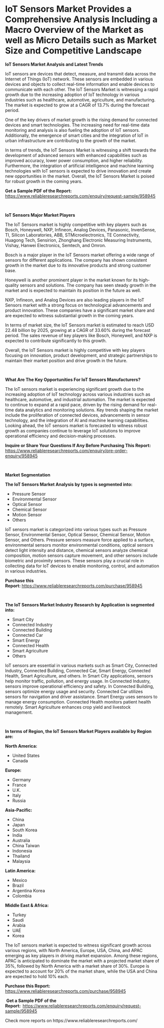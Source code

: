 <p><h1>IoT Sensors Market Provides a Comprehensive Analysis Including a Macro Overview of the Market as well as Micro Details such as Market Size and Competitive Landscape</h1></p><p><strong>IoT Sensors Market Analysis and Latest Trends</strong></p>
<p><p>IoT sensors are devices that detect, measure, and transmit data across the Internet of Things (IoT) network. These sensors are embedded in various devices and objects to collect real-time information and enable devices to communicate with each other. The IoT Sensors Market is witnessing a rapid growth due to the increasing adoption of IoT technology in various industries such as healthcare, automotive, agriculture, and manufacturing. The market is expected to grow at a CAGR of 13.7% during the forecast period.</p><p>One of the key drivers of market growth is the rising demand for connected devices and smart technologies. The increasing need for real-time data monitoring and analysis is also fueling the adoption of IoT sensors. Additionally, the emergence of smart cities and the integration of IoT in urban infrastructure are contributing to the growth of the market.</p><p>In terms of trends, the IoT Sensors Market is witnessing a shift towards the development of advanced sensors with enhanced capabilities such as improved accuracy, lower power consumption, and higher reliability. Furthermore, the integration of artificial intelligence and machine learning technologies with IoT sensors is expected to drive innovation and create new opportunities in the market. Overall, the IoT Sensors Market is poised for robust growth in the coming years.</p></p>
<p><strong>Get a Sample PDF of the Report:&nbsp;</strong> <a href="https://www.reliableresearchreports.com/enquiry/request-sample/958945">https://www.reliableresearchreports.com/enquiry/request-sample/958945</a></p>
<p>&nbsp;</p>
<p><strong>IoT Sensors Major Market Players</strong></p>
<p><p>The IoT Sensors market is highly competitive with key players such as Bosch, Honeywell, NXP, Infineon, Analog Devices, Panasonic, InvenSense, TI, Silicon Laboratories, ABB, STMicroelectronics, TE Connectivity, Huagong Tech, Sensirion, Zhonghang Electronic Measuring Instruments, Vishay, Hanwei Electronics, Semtech, and Omron.</p><p>Bosch is a major player in the IoT Sensors market offering a wide range of sensors for different applications. The company has shown consistent growth in the market due to its innovative products and strong customer base.</p><p>Honeywell is another prominent player in the market known for its high-quality sensors and solutions. The company has seen steady growth in the market and is expected to maintain its position in the future as well.</p><p>NXP, Infineon, and Analog Devices are also leading players in the IoT Sensors market with a strong focus on technological advancements and product innovation. These companies have a significant market share and are expected to witness substantial growth in the coming years.</p><p>In terms of market size, the IoT Sensors market is estimated to reach USD 22.48 billion by 2025, growing at a CAGR of 33.60% during the forecast period. The sales revenue of key players like Bosch, Honeywell, and NXP is expected to contribute significantly to this growth.</p><p>Overall, the IoT Sensors market is highly competitive with key players focusing on innovation, product development, and strategic partnerships to maintain their market position and drive growth in the future.</p></p>
<p>&nbsp;</p>
<p><strong>What Are The Key Opportunities For IoT Sensors Manufacturers?</strong></p>
<p><p>The IoT sensors market is experiencing significant growth due to the increasing adoption of IoT technology across various industries such as healthcare, automotive, and industrial automation. The market is expected to continue to expand at a rapid pace, driven by the rising demand for real-time data analytics and monitoring solutions. Key trends shaping the market include the proliferation of connected devices, advancements in sensor technology, and the integration of AI and machine learning capabilities. Looking ahead, the IoT sensors market is forecasted to witness robust growth as companies continue to leverage IoT solutions to improve operational efficiency and decision-making processes.</p></p>
<p><strong>Inquire or Share Your Questions If Any Before Purchasing This Report:</strong> <a href="https://www.reliableresearchreports.com/enquiry/pre-order-enquiry/958945">https://www.reliableresearchreports.com/enquiry/pre-order-enquiry/958945</a></p>
<p>&nbsp;</p>
<p><strong>Market Segmentation</strong></p>
<p><strong>The IoT Sensors Market Analysis by types is segmented into:</strong></p>
<p><ul><li>Pressure Sensor</li><li>Environmental Sensor</li><li>Optical Sensor</li><li>Chemical Sensor</li><li>Motion Sensor</li><li>Others</li></ul></p>
<p><p>IoT sensors market is categorized into various types such as Pressure Sensor, Environmental Sensor, Optical Sensor, Chemical Sensor, Motion Sensor, and Others. Pressure sensors measure force applied to a surface, environmental sensors monitor environmental conditions, optical sensors detect light intensity and distance, chemical sensors analyze chemical composition, motion sensors capture movement, and other sensors include biometric and proximity sensors. These sensors play a crucial role in collecting data for IoT devices to enable monitoring, control, and automation in various industries.</p></p>
<p><strong>Purchase this Report:&nbsp;</strong><a href="https://www.reliableresearchreports.com/purchase/958945">https://www.reliableresearchreports.com/purchase/958945</a></p>
<p>&nbsp;</p>
<p><strong>The IoT Sensors Market Industry Research by Application is segmented into:</strong></p>
<p><ul><li>Smart City</li><li>Connected Industry</li><li>Connected Building</li><li>Connected Car</li><li>Smart Energy</li><li>Connected Health</li><li>Smart Agriculture</li><li>Others</li></ul></p>
<p><p>IoT sensors are essential in various markets such as Smart City, Connected Industry, Connected Building, Connected Car, Smart Energy, Connected Health, Smart Agriculture, and others. In Smart City applications, sensors help monitor traffic, pollution, and energy usage. In Connected Industry, sensors improve operational efficiency and safety. In Connected Building, sensors optimize energy usage and security. Connected Car utilizes sensors for navigation and driver assistance. Smart Energy uses sensors to manage energy consumption. Connected Health monitors patient health remotely. Smart Agriculture enhances crop yield and livestock management.</p></p>
<p>&nbsp;</p>
<p><strong>In terms of Region, the IoT Sensors Market Players available by Region are:</strong></p>
<p>
    <p> <strong> North America: </strong>
        <ul>
            <li>United States</li>
            <li>Canada</li>
        </ul>
        </p> 
    <p> <strong> Europe: </strong>
        <ul>
            <li>Germany</li>
            <li>France</li>
            <li>U.K.</li>
            <li>Italy</li>
            <li>Russia</li>
        </ul>
        </p> 
    <p> <strong> Asia-Pacific: </strong>
        <ul>
            <li>China</li>
            <li>Japan</li>
            <li>South Korea</li>
            <li>India</li>
            <li>Australia</li>
            <li>China Taiwan</li>
            <li>Indonesia</li>
            <li>Thailand</li>
            <li>Malaysia</li>
        </ul>
        </p> 
    <p> <strong> Latin America: </strong>
        <ul>
            <li>Mexico</li>
            <li>Brazil</li>
            <li>Argentina Korea</li>
            <li>Colombia</li>
        </ul>
        </p> 
    <p> <strong> Middle East & Africa: </strong>
        <ul>
            <li>Turkey</li>
            <li>Saudi</li>
            <li>Arabia</li>
            <li>UAE</li>
            <li>Korea</li>
        </ul>
    </p>
    </p>
<p><p>The IoT sensors market is expected to witness significant growth across various regions, with North America, Europe, USA, China, and APAC emerging as key players in driving market expansion. Among these regions, APAC is anticipated to dominate the market with a projected market share of 35%, followed by North America with a market share of 30%. Europe is expected to account for 20% of the market share, while the USA and China are expected to hold 10% each.</p></p>
<p><strong>Purchase this Report: </strong><a href="https://www.reliableresearchreports.com/purchase/958945">https://www.reliableresearchreports.com/purchase/958945</a></p>
<p>&nbsp;<strong>Get a Sample PDF of the Report:&nbsp;&nbsp;</strong><a href="https://www.reliableresearchreports.com/enquiry/request-sample/958945">https://www.reliableresearchreports.com/enquiry/request-sample/958945</a></p>
<p><strong></strong></p>
<p>Check more reports on https://www.reliableresearchreports.com/</p>